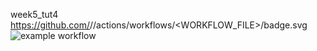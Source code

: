week5_tut4
https://github.com/<OWNER>/<REPOSITORY>/actions/workflows/<WORKFLOW_FILE>/badge.svg
![example workflow](https://github.com/github/docs/actions/workflows/main.yml/badge.svg)
 

